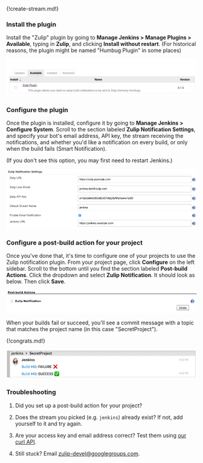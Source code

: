 {!create-stream.md!}

### Install the plugin

Install the "Zulip" plugin by going to
**Manage Jenkins > Manage Plugins > Available**,
typing in **Zulip**, and clicking **Install without
restart**. (For historical reasons, the plugin might be named
"Humbug Plugin" in some places)

![](/static/images/integrations/jenkins/001.png)

### Configure the plugin

Once the plugin is installed, configure it by going to
**Manage Jenkins > Configure System**. Scroll to the section
labeled **Zulip Notification Settings**, and specify your
bot's email address, API key, the stream receiving the
notifications, and whether you'd like a notification on every
build, or only when the build fails (Smart Notification).

(If you don't see this option, you may first need to restart
Jenkins.)

![](/static/images/integrations/jenkins/002.png)

### Configure a post-build action for your project

Once you've done that, it's time to configure one of your
projects to use the Zulip notification plugin. From your
project page, click **Configure** on the left sidebar. Scroll to
the bottom until you find the section labeled **Post-build
Actions**. Click the dropdown and select **Zulip Notification**.
It should look as below. Then click **Save**.

![](/static/images/integrations/jenkins/003.png)

When your builds fail or succeed, you'll see a commit message
with a topic that matches the project name (in this case
"SecretProject").

{!congrats.md!}

![](/static/images/integrations/jenkins/004.png)

### Troubleshooting

1. Did you set up a post-build action for your project?

2. Does the stream you picked (e.g. `jenkins`) already exist?
   If not, add yourself to it and try again.

3. Are your access key and email address correct? Test them
   using [our curl API](/api).

4. Still stuck? Email [zulip-devel@googlegroups.com][mail].

[mail]: mailto:zulip-devel@googlegroups.com?subject=Jenkins
